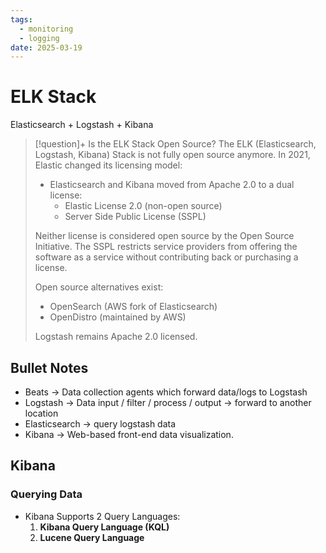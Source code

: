```yaml
---
tags:
  - monitoring
  - logging
date: 2025-03-19
---
```

# ELK Stack
Elasticsearch + Logstash + Kibana

> [!question]+ Is the ELK Stack Open Source?
> The ELK (Elasticsearch, Logstash, Kibana) Stack is not fully open source anymore. In 2021, Elastic changed its licensing model:
> 
> - Elasticsearch and Kibana moved from Apache 2.0 to a dual license:
>     - Elastic License 2.0 (non-open source)
>     - Server Side Public License (SSPL)
> 
> Neither license is considered open source by the Open Source Initiative. The SSPL restricts service providers from offering the software as a service without contributing back or purchasing a license.
> 
> Open source alternatives exist:
> 
> - OpenSearch (AWS fork of Elasticsearch)
> - OpenDistro (maintained by AWS)
> 
> Logstash remains Apache 2.0 licensed.

## Bullet Notes

- Beats → Data collection agents which forward data/logs to Logstash
- Logstash → Data input / filter / process / output → forward to another location
- Elasticsearch → query logstash data
- Kibana → Web-based front-end data visualization.

## Kibana

### Querying Data

- Kibana Supports 2 Query Languages:
	1. **Kibana Query Language (KQL)**
	2. **Lucene Query Language**